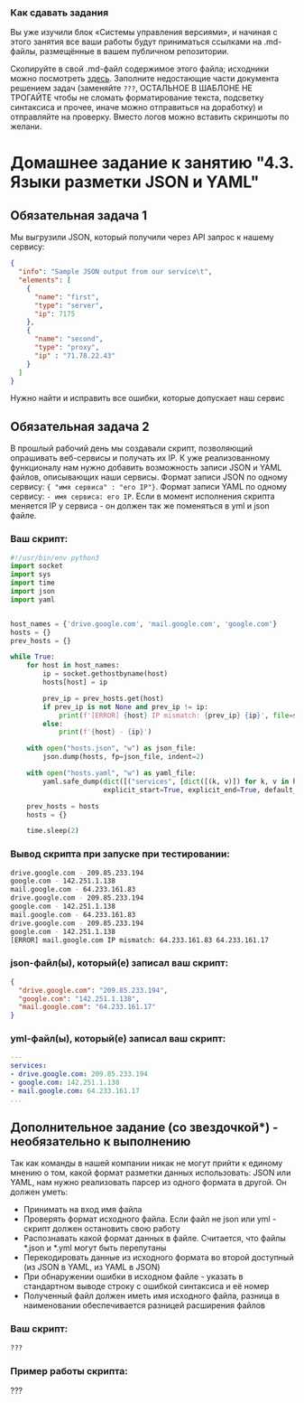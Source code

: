### Как сдавать задания

Вы уже изучили блок «Системы управления версиями», и начиная с этого занятия все ваши работы будут приниматься ссылками на .md-файлы, размещённые в вашем публичном репозитории.

Скопируйте в свой .md-файл содержимое этого файла; исходники можно посмотреть [здесь](https://raw.githubusercontent.com/netology-code/sysadm-homeworks/devsys10/04-script-03-yaml/README.md). Заполните недостающие части документа решением задач (заменяйте `???`, ОСТАЛЬНОЕ В ШАБЛОНЕ НЕ ТРОГАЙТЕ чтобы не сломать форматирование текста, подсветку синтаксиса и прочее, иначе можно отправиться на доработку) и отправляйте на проверку. Вместо логов можно вставить скриншоты по желани.

# Домашнее задание к занятию "4.3. Языки разметки JSON и YAML"


## Обязательная задача 1
Мы выгрузили JSON, который получили через API запрос к нашему сервису:
```json
{
  "info": "Sample JSON output from our service\t",
  "elements": [
    {
      "name": "first",
      "type": "server",
      "ip": 7175
    },
    {
      "name": "second",
      "type": "proxy",
      "ip" : "71.78.22.43"
    }
  ]
}
```
  Нужно найти и исправить все ошибки, которые допускает наш сервис

## Обязательная задача 2
В прошлый рабочий день мы создавали скрипт, позволяющий опрашивать веб-сервисы и получать их IP. К уже реализованному функционалу нам нужно добавить возможность записи JSON и YAML файлов, описывающих наши сервисы. Формат записи JSON по одному сервису: `{ "имя сервиса" : "его IP"}`. Формат записи YAML по одному сервису: `- имя сервиса: его IP`. Если в момент исполнения скрипта меняется IP у сервиса - он должен так же поменяться в yml и json файле.

### Ваш скрипт:
```python
#!/usr/bin/env python3
import socket
import sys
import time
import json
import yaml


host_names = {'drive.google.com', 'mail.google.com', 'google.com'}
hosts = {}
prev_hosts = {}

while True:
    for host in host_names:
        ip = socket.gethostbyname(host)
        hosts[host] = ip

        prev_ip = prev_hosts.get(host)
        if prev_ip is not None and prev_ip != ip:
            print(f'[ERROR] {host} IP mismatch: {prev_ip} {ip}', file=sys.stderr)
        else:
            print(f'{host} - {ip}')

    with open("hosts.json", "w") as json_file:
        json.dump(hosts, fp=json_file, indent=2)

    with open("hosts.yaml", "w") as yaml_file:
        yaml.safe_dump(dict([("services", [dict([(k, v)]) for k, v in hosts.items()])]), yaml_file,
                       explicit_start=True, explicit_end=True, default_flow_style=False)

    prev_hosts = hosts
    hosts = {}

    time.sleep(2)
```

### Вывод скрипта при запуске при тестировании:
```bash
drive.google.com - 209.85.233.194
google.com - 142.251.1.138
mail.google.com - 64.233.161.83
drive.google.com - 209.85.233.194
google.com - 142.251.1.138
mail.google.com - 64.233.161.83
drive.google.com - 209.85.233.194
google.com - 142.251.1.138
[ERROR] mail.google.com IP mismatch: 64.233.161.83 64.233.161.17
```

### json-файл(ы), который(е) записал ваш скрипт:
```json
{
  "drive.google.com": "209.85.233.194",
  "google.com": "142.251.1.138",
  "mail.google.com": "64.233.161.17"
}
```

### yml-файл(ы), который(е) записал ваш скрипт:
```yaml
---
services:
- drive.google.com: 209.85.233.194
- google.com: 142.251.1.138
- mail.google.com: 64.233.161.17
...
```

## Дополнительное задание (со звездочкой*) - необязательно к выполнению

Так как команды в нашей компании никак не могут прийти к единому мнению о том, какой формат разметки данных использовать: JSON или YAML, нам нужно реализовать парсер из одного формата в другой. Он должен уметь:
   * Принимать на вход имя файла
   * Проверять формат исходного файла. Если файл не json или yml - скрипт должен остановить свою работу
   * Распознавать какой формат данных в файле. Считается, что файлы *.json и *.yml могут быть перепутаны
   * Перекодировать данные из исходного формата во второй доступный (из JSON в YAML, из YAML в JSON)
   * При обнаружении ошибки в исходном файле - указать в стандартном выводе строку с ошибкой синтаксиса и её номер
   * Полученный файл должен иметь имя исходного файла, разница в наименовании обеспечивается разницей расширения файлов

### Ваш скрипт:
```python
???
```

### Пример работы скрипта:
???
